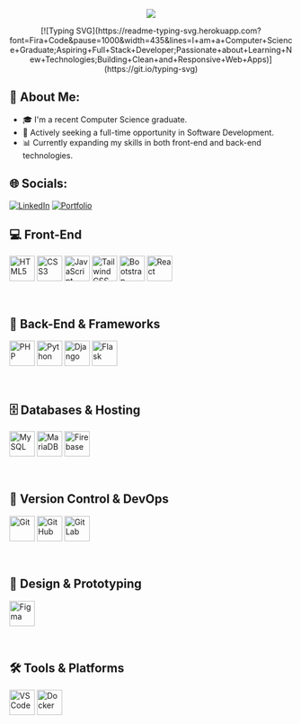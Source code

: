 <!-- HERO BANNER -->
<p align="center">
  <img src="https://capsule-render.vercel.app/api?type=waving&color=0:fc7303,100:ffb347&height=200&section=header&text=Hi%20There!%20I'm%20John%20Patrick%20Marasigan%20👨‍💻&fontSize=30&animation=fadeIn&fontColor=ffffff"/>
</p>

<p align="center">
  [![Typing SVG](https://readme-typing-svg.herokuapp.com?font=Fira+Code&pause=1000&width=435&lines=I+am+a+Computer+Science+Graduate;Aspiring+Full+Stack+Developer;Passionate+about+Learning+New+Technologies;Building+Clean+and+Responsive+Web+Apps)](https://git.io/typing-svg)
</p>

## 🚀 About Me:
- 🎓 I'm a recent Computer Science graduate.
- 💼 Actively seeking a full-time opportunity in Software Development.
- 📊 Currently expanding my skills in both front-end and back-end technologies.

## 🌐 Socials:
[![LinkedIn](https://img.shields.io/badge/LinkedIn-%230077B5.svg?&logo=linkedin&logoColor=white)](https://www.linkedin.com/in/jpmaradev/)
[![Portfolio](https://img.shields.io/badge/Portfolio-%2300aaff.svg?&logo=portfolio&logoColor=white)](https://personal-portfolio-orcin-two.vercel.app)


<h2>💻 Front-End</h2>
<p align="left">
  <img src="https://cdn.jsdelivr.net/gh/devicons/devicon/icons/html5/html5-original.svg" alt="HTML5" width="45" height="45"/>
  <img src="https://cdn.jsdelivr.net/gh/devicons/devicon/icons/css3/css3-original.svg" alt="CSS3" width="45" height="45"/>
  <img src="https://cdn.jsdelivr.net/gh/devicons/devicon/icons/javascript/javascript-original.svg" alt="JavaScript" width="45" height="45"/>
  <img src="https://cdn.jsdelivr.net/gh/devicons/devicon/icons/tailwindcss/tailwindcss-original.svg" alt="Tailwind CSS" width="45" height="45"/>
  <img src="https://cdn.jsdelivr.net/gh/devicons/devicon/icons/bootstrap/bootstrap-original.svg" alt="Bootstrap" width="45" height="45"/>
  <img src="https://cdn.jsdelivr.net/gh/devicons/devicon/icons/react/react-original.svg" alt="React" width="45" height="45"/>
</p>
<br>

<h2>🧱 Back-End & Frameworks</h2>
<p align="left">
  <img src="https://cdn.jsdelivr.net/gh/devicons/devicon/icons/php/php-original.svg" alt="PHP" width="45" height="45"/>
  <img src="https://cdn.jsdelivr.net/gh/devicons/devicon/icons/python/python-original.svg" alt="Python" width="45" height="45"/>
  <img src="https://cdn.jsdelivr.net/gh/devicons/devicon/icons/django/django-plain.svg" alt="Django" width="45" height="45"/>
  <img src="https://cdn.jsdelivr.net/gh/devicons/devicon/icons/flask/flask-original.svg" alt="Flask" width="45" height="45"/>
</p>
<br>

<h2>🗄️ Databases & Hosting</h2>
<p align="left">
  <img src="https://cdn.jsdelivr.net/gh/devicons/devicon/icons/mysql/mysql-original.svg" alt="MySQL" width="45" height="45"/>
  <img src="https://cdn.jsdelivr.net/gh/devicons/devicon/icons/mariadb/mariadb-original.svg" alt="MariaDB" width="45" height="45"/>
  <img src="https://cdn.jsdelivr.net/gh/devicons/devicon/icons/firebase/firebase-plain.svg" alt="Firebase" width="45" height="45"/>
</p>
<br>

<h2>🔧 Version Control & DevOps</h2>
<p align="left">
  <img src="https://cdn.jsdelivr.net/gh/devicons/devicon/icons/git/git-original.svg" alt="Git" width="45" height="45"/>
  <img src="https://cdn.jsdelivr.net/gh/devicons/devicon/icons/github/github-original.svg" alt="GitHub" width="45" height="45"/>
  <img src="https://cdn.jsdelivr.net/gh/devicons/devicon/icons/gitlab/gitlab-original.svg" alt="GitLab" width="45" height="45"/>
</p>
<br>

<h2>🎨 Design & Prototyping</h2>
<p align="left">
  <img src="https://cdn.jsdelivr.net/gh/devicons/devicon/icons/figma/figma-original.svg" alt="Figma" width="45" height="45"/>
</p>
<br>

<h2>🛠️ Tools & Platforms</h2>
<p align="left">
  <img src="https://cdn.jsdelivr.net/gh/devicons/devicon/icons/vscode/vscode-original.svg" alt="VSCode" width="45" height="45"/>
  <img src="https://cdn.jsdelivr.net/gh/devicons/devicon/icons/docker/docker-original.svg" alt="Docker" width="45" height="45"/>
</p>
<br>

